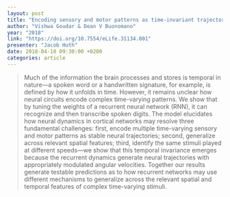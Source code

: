 ```yaml
---
layout: post
title: "Encoding sensory and motor patterns as time-invariant trajectories in recurrent neural networks"
author: "Vishwa Goudar & Dean V Buonomano"
year: "2018"
link: "https://doi.org/10.7554/eLife.31134.001"
presenter: "Jacob Huth"
date: 2018-04-18 09:30:00 +0200
categories: article
---
```


> Much of the information the brain processes and stores is temporal in nature—a spoken
> word or a handwritten signature, for example, is defined by how it unfolds in time.
> However, it remains unclear how neural circuits encode complex time-varying patterns.
> We show that by tuning the weights of a recurrent neural network (RNN), it can recognize
> and then transcribe spoken digits. The model elucidates how neural dynamics in cortical
> networks may resolve three fundamental challenges: first, encode multiple time-varying
> sensory and motor patterns as stable neural trajectories; second, generalize across
> relevant spatial features; third, identify the same stimuli played at different
> speeds—we show that this temporal invariance emerges because the recurrent dynamics
> generate neural trajectories with appropriately modulated angular velocities. Together
> our results generate testable predictions as to how recurrent networks may use different
> mechanisms to generalize across the relevant spatial and temporal features of complex
> time-varying stimuli.
